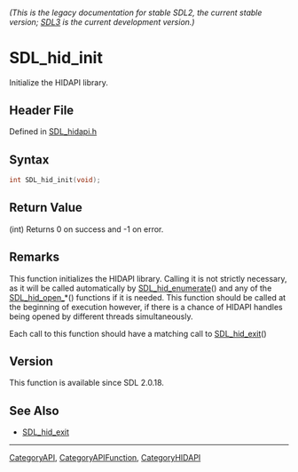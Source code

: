 ###### (This is the legacy documentation for stable SDL2, the current stable version; [SDL3](https://wiki.libsdl.org/SDL3/) is the current development version.)
# SDL_hid_init

Initialize the HIDAPI library.

## Header File

Defined in [SDL_hidapi.h](https://github.com/libsdl-org/SDL/blob/SDL2/include/SDL_hidapi.h)

## Syntax

```c
int SDL_hid_init(void);
```

## Return Value

(int) Returns 0 on success and -1 on error.

## Remarks

This function initializes the HIDAPI library. Calling it is not strictly
necessary, as it will be called automatically by
[SDL_hid_enumerate](SDL_hid_enumerate)() and any of the
[SDL_hid_open_](SDL_hid_open_)*() functions if it is needed. This function
should be called at the beginning of execution however, if there is a
chance of HIDAPI handles being opened by different threads simultaneously.

Each call to this function should have a matching call to
[SDL_hid_exit](SDL_hid_exit)()

## Version

This function is available since SDL 2.0.18.

## See Also

- [SDL_hid_exit](SDL_hid_exit)

----
[CategoryAPI](CategoryAPI), [CategoryAPIFunction](CategoryAPIFunction), [CategoryHIDAPI](CategoryHIDAPI)

